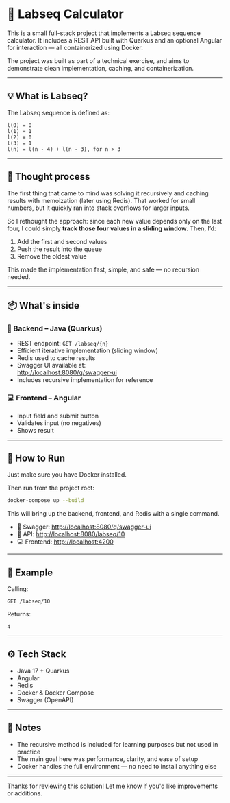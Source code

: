 # 🧮 Labseq Calculator

This is a small full-stack project that implements a Labseq sequence calculator. It includes a REST API built with Quarkus and an optional Angular for interaction — all containerized using Docker.

The project was built as part of a technical exercise, and aims to demonstrate clean implementation, caching, and containerization.

---

## 💡 What is Labseq?

The Labseq sequence is defined as:

```
l(0) = 0  
l(1) = 1  
l(2) = 0  
l(3) = 1  
l(n) = l(n - 4) + l(n - 3), for n > 3
```

---

## 🧠 Thought process

The first thing that came to mind was solving it recursively and caching results with memoization (later using Redis). That worked for small numbers, but it quickly ran into stack overflows for larger inputs.

So I rethought the approach: since each new value depends only on the last four, I could simply **track those four values in a sliding window**. Then, I’d:

1. Add the first and second values
2. Push the result into the queue
3. Remove the oldest value

This made the implementation fast, simple, and safe — no recursion needed.

---

## 📦 What's inside

### 🔧 Backend – Java (Quarkus)
- REST endpoint: `GET /labseq/{n}`
- Efficient iterative implementation (sliding window)
- Redis used to cache results
- Swagger UI available at:  
  [http://localhost:8080/q/swagger-ui](http://localhost:8080/q/swagger-ui)
- Includes recursive implementation for reference

### 💻 Frontend – Angular
- Input field and submit button
- Validates input (no negatives)
- Shows result

---

## 🚀 How to Run

Just make sure you have Docker installed.

Then run from the project root:

```bash
docker-compose up --build
```

This will bring up the backend, frontend, and Redis with a single command.

- 🧾 Swagger: [http://localhost:8080/q/swagger-ui](http://localhost:8080/q/swagger-ui)
- 🧮 API: [http://localhost:8080/labseq/10](http://localhost:8080/labseq/10)
- 💻 Frontend: [http://localhost:4200](http://localhost:4200)

---

## 🧪 Example

Calling:

```
GET /labseq/10
```

Returns:

```
4
```

---

## ⚙️ Tech Stack

- Java 17 + Quarkus
- Angular
- Redis
- Docker & Docker Compose
- Swagger (OpenAPI)

---

## 📝 Notes

- The recursive method is included for learning purposes but not used in practice
- The main goal here was performance, clarity, and ease of setup
- Docker handles the full environment — no need to install anything else

---

Thanks for reviewing this solution! Let me know if you'd like improvements or additions.
